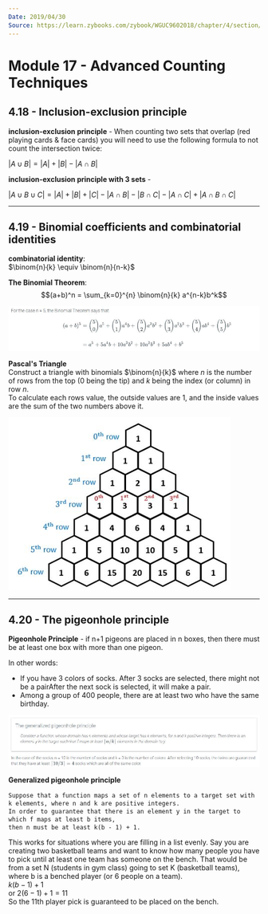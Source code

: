```yaml
---
Date: 2019/04/30
Source: https://learn.zybooks.com/zybook/WGUC9602018/chapter/4/section/17
---
```


# Module 17 - Advanced Counting Techniques

## 4.18 - Inclusion-exclusion principle

**inclusion-exclusion principle** - When counting two sets that overlap (red playing cards & face cards) you will need to use the following formula to not count the intersection twice:

$|A \cup B| = |A| + |B| - |A \cap B|$

**inclusion-exclusion principle with 3 sets** -

$|A \cup B \cup C| = |A| + |B| + |C| - |A \cap B| - |B \cap C| - |A \cap C| + |A \cap B \cap C|$

---

## 4.19 - Binomial coefficients and combinatorial identities

**combinatorial identity**:  
$\binom{n}{k} \equiv \binom{n}{n-k}$

**The Binomial Theorem**:  
$$(a+b)^n = \sum_{k=0}^{n} \binom{n}{k} a^{n-k}b^k$$

![17.1](./Img/17.1.JPG)

**Pascal's Triangle**  
Construct a triangle with binomials $\binom{n}{k}$ where $n$ is the number of rows from the top (0 being the tip) and $k$ being the index (or column) in row $n$.  
To calculate each rows value, the outside values are 1, and the inside values are the sum of the two numbers above it.

![17.2](./Img/17.2.JPG)

---

## 4.20 - The pigeonhole principle

**Pigeonhole Principle** - if n+1 pigeons are placed in n boxes, then there must be at least one box with more than one pigeon.

In other words:

- If you have 3 colors of socks. After 3 socks are selected, there might not be a pairAfter the next sock is selected, it will make a pair.
- Among a group of 400 people, there are at least two who have the same birthday.

![17.3](./Img/17.3.JPG)

**Generalized pigeonhole principle**

```
Suppose that a function maps a set of n elements to a target set with k elements, where n and k are positive integers.
In order to guarantee that there is an element y in the target to which f maps at least b items,
then n must be at least k(b - 1) + 1.
```

This works for situations where you are filling in a list evenly. Say you are creating two basketball teams and want to know how many people you have to pick until at least one team has someone on the bench. That would be from a set N (students in gym class) going to set K (basketball teams), where b is a benched player (or 6 people on a team).  
$k(b-1)+1$  
or $2(6-1)+1 = 11$  
So the 11th player pick is guaranteed to be placed on the bench.
